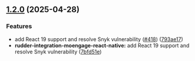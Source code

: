 ## [1.2.0](https://github.com/rudderlabs/rudder-sdk-react-native/compare/rudder-integration-moengage-react-native@1.1.0...rudder-integration-moengage-react-native@1.2.0) (2025-04-28)

### Features

- add React 19 support and resolve Snyk vulnerability ([#418](https://github.com/rudderlabs/rudder-sdk-react-native/issues/418)) ([793ae17](https://github.com/rudderlabs/rudder-sdk-react-native/commit/793ae17076d8f69404877eec07fea1b49c3ce304))
- **rudder-integration-moengage-react-native:** add React 19 support and resolve Snyk vulnerability ([7bfd51e](https://github.com/rudderlabs/rudder-sdk-react-native/commit/7bfd51eeb363d178fb5a38796d0ae79b2696b400))
